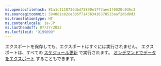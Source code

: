 ```yaml
---
ms.openlocfilehash: 81a1c1118736dbd73890e1773aee1f0020c036c3
ms.sourcegitcommit: 594081c82ca385f7143b3416378533aaf2d6d0d3
ms.translationtype: HT
ms.contentlocale: ja-JP
ms.lasthandoff: 07/27/2022
ms.locfileid: "9199099"
---
```

エクスポートを保存しても、エクスポートはすぐには実行されません。 エクスポートは、すべての [スケジュール更新](../system.md#schedule-tab) で実行されます。 [オンデマンドでデータをエクスポート](../export-destinations.md#run-exports-on-demand) することもできます。